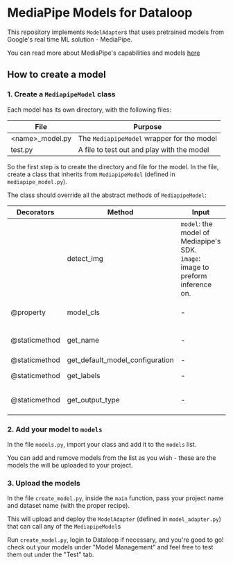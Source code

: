# MediaPipe Models for Dataloop

This repository implements `ModelAdapter`s that uses pretrained models from Google's real time ML solution - MediaPipe.

You can read more about MediaPipe's capabilities and models [here](https://google.github.io/mediapipe/)

## How to create a model
### 1. Create a `MediapipeModel` class

Each model has its own directory, with the following files:

| File             | Purpose                                    |
|------------------|--------------------------------------------|
| <name\>_model.py | The `MediapipeModel` wrapper for the model |
| test.py          | A file to test out and play with the model |

So the first step is to create the directory and file for the model.
In the file, create a class that inherits from `MediapipeModel` (defined in `mediapipe_model.py`).

The class should override all the abstract methods of `MediapipeModel`:

| Decorators | Method           | Input                                    | Returns |
|---|------------------|--------------------------------------------|---|
|  | detect_img       | `model`: the model of Mediapipe's SDK. <br> `image`: image to preform inference on. | A list of dictionaries of the form {'annotation': dl.Annotation, 'score': float} of all annotations |
| @property | model_cls          | - | the model class of Mediapipe's SDK. For example, `mp.solutions.face_detection.FaceDetection`|
| @staticmethod | get_name          | - | A string that represent the model. Will appear in Dataloop in the full name of the model as "mp-<name\>-model" |
| @staticmethod | get_default_model_configuration | - | A dictionary of the inputs for `model_cls`|
| @staticmethod | get_labels | - | A list of strings for all the possible labels of the model |
| @staticmethod | get_output_type | - | A `dl.AnnotationType` of the model. Must match the type that `detect_img` returns in `annotation`. |

### 2. Add your model to `models`

In the file `models.py`, import your class and add it to the `models` list.

You can add and remove models from the list as you wish - these are the models the will be uploaded to your project.

### 3. Upload the models

In the file `create_model.py`, inside the `main` function, pass your project name and dataset name (with the proper recipe).

 
This will upload and deploy the `ModelAdapter` (defined in `model_adapter.py`) that can call any of the `MediapipeModel`s

Run `create_model.py`, login to Dataloop if necessary, and you're good to go! check out your models under "Model Management"
and feel free to test them out under the "Test" tab.
